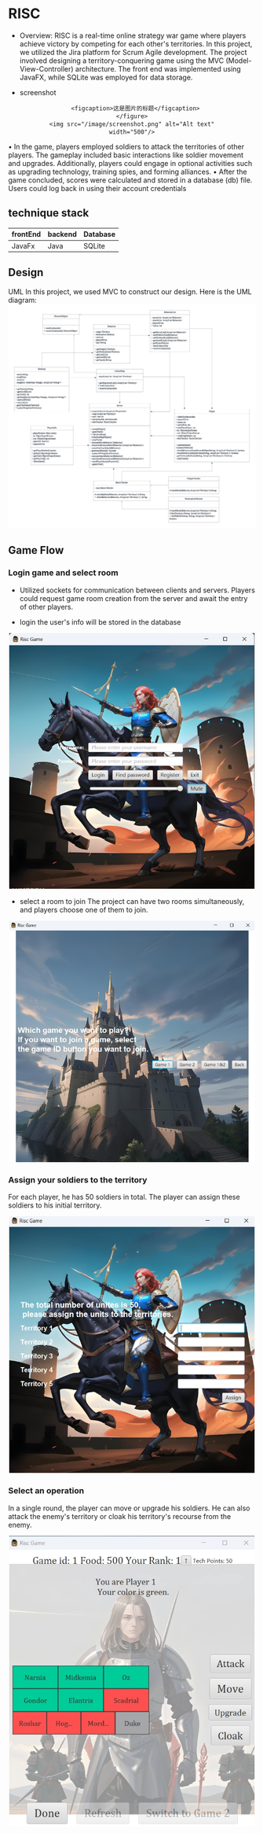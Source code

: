 # RISC

- Overview: RISC is a real-time online strategy war game where players achieve victory by competing for each other's territories. In this project, we utilized the Jira platform for Scrum Agile development. The project involved designing a territory-conquering game using the MVC (Model-View-Controller) architecture. The front end was implemented using JavaFX, while SQLite was employed for data storage.

- screenshot
<div align="center">
    <figure>
  
      <figcaption>这是图片的标题</figcaption>
    </figure>
    <img src="/image/screenshot.png" alt="Alt text" width="500"/>
</div>


• In the game, players employed soldiers to attack the territories of other players. The gameplay included basic interactions 
like soldier movement and upgrades. Additionally, players could engage in optional activities such as upgrading 
technology, training spies, and forming alliances.
• After the game concluded, scores were calculated and stored in a database (db) file. Users could log back in using their 
account credentials






## technique stack

| frontEnd | backend | Database | 
| -------- | -------| ---------- |
| JavaFx | Java | SQLite |


## Design
UML
In this project, we used MVC to construct our design. Here is the UML diagram:
![UML](image/651UML.png)

## Game Flow

### Login game and select room
- Utilized sockets for communication between clients and servers. Players could request game room creation from the 
server and await the entry of other players.

- login
the user's info will be stored in the database
<div align="center">
    <img src="/image/login.png" alt="Alt text" width="500"/>
</div>

- select a room to join
The project can have two rooms simultaneously, and players choose one of them to join.
<div align="center">
<img src="/image/selectroom.png" alt="Alt text" width="500"/>
</div>

### Assign your soldiers to the territory
For each player, he has 50 soldiers in total. The player can assign these soldiers to his initial territory.
<div align="center">
<img src="/image/assignmentsoldiers.png" alt="Alt text" width="500"/>
</div>


### Select an operation
In a single round, the player can move or upgrade his soldiers. He can also attack the enemy's territory or cloak his territory's recourse from the enemy.
<div align="center">
<img src="/image/operationpage.png" alt="Alt text" width="500"/>
</div>


